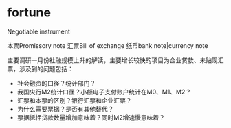 # fortune

Negotiable instrument

本票Promissory note 汇票Bill of exchange 纸币bank note\|currency note

主要调研一月份社融规模上升的解读，主要增长较快的项目为企业贷款、未贴现汇票，涉及到的问题包括：

* 社会融资的口径？统计部门？
* 我国央行M2统计口径？小额电子支付账户统计在M0、M1、M2？ 
* 汇票和本票的区别？银行汇票和企业汇票？ 
* 为什么需要票据？是否有其他替代？ 
* 票据抵押贷款数量增加意味着？同时M2增速慢意味着？







